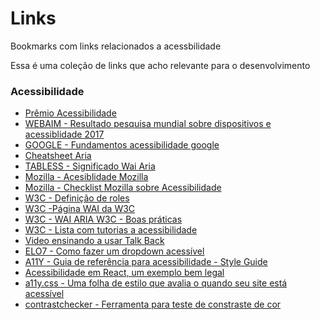 # Links
Bookmarks com links relacionados a acessbilidade

Essa é uma coleção de links que acho relevante para o desenvolvimento 

### Acessibilidade
- [Prêmio Acessibilidade](http://premio.ceweb.br/index.htm)
- [WEBAIM - Resultado pesquisa mundial sobre dispositivos e acessiblidade 2017](https://webaim.org/projects/screenreadersurvey7/#mobile)
- [GOOGLE - Fundamentos acessibilidade google](https://developers.google.com/web/fundamentals/accessibility/semantics-aria/)
- [Cheatsheet Aria](http://karlgroves-sandbox.com/CheatSheets/ARIA-Cheatsheet.html)
- [TABLESS - Significado Wai Aria](https://tableless.com.br/wai-aria-estendendo-o-significado-das-interacoes/)
- [Mozilla - Acesiblidade Mozilla](https://developer.mozilla.org/pt-BR/docs/Web/Acessibilidade)
- [Mozilla - Checklist Mozilla sobre Acessibilidade](https://developer.mozilla.org/en-US/docs/Web/Accessibility/Mobile_accessibility_checklist)
- [W3C - Definição de roles](https://www.w3.org/TR/wai-aria-1.1/#role_definitions)
- [W3C -Página WAI da W3C](https://www.w3.org/WAI/)
- [W3C - WAI ARIA W3C - Boas práticas ](https://www.w3.org/TR/wai-aria-practices-1.1/)
- [W3C - Lista com tutorias a acessibilidade](https://www.w3.org/WAI/tutorials/)
- [Video ensinando a usar Talk Back](https://www.youtube.com/watch?v=SdBLfp7JCts)
- [ELO7 - Como fazer um dropdown acessível](https://engenharia.elo7.com.br/um-pouco-sobre-css-js-a11y/)
- [A11Y - Guia de referência para acessibilidade - Style Guide](http://a11y-style-guide.com/style-guide/)
- [Acessibilidade em React, um exemplo bem legal](https://simplyaccessible.com/article/react-a11y/)
- [a11y.css -  Uma folha de estilo que avalia o quando seu site está acessível](https://ffoodd.github.io/a11y.css/)
- [contrastchecker - Ferramenta para teste de constraste de cor](https://webaim.org/resources/contrastchecker/)
